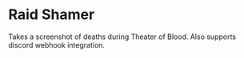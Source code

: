 # Raid Shamer
Takes a screenshot of deaths during Theater of Blood. Also supports discord webhook integration.